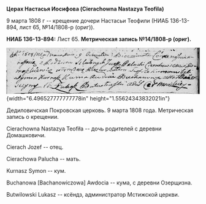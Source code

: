 **Церах Настасья Иосифова (Cierachowna Nastazya Teofila)**

9 марта 1808 г -- крещение дочери Настасьи Теофили (НИАБ 136-13-894,
лист 65, №14/1808-р (ориг)).

**НИАБ 136-13-894:** Лист 65. **Метрическая запись №14/1808-р (ориг).**

![](./media/92c0d33854c1f2c3a592f86d67b50eb3fdb6fcfb.png){width="6.496527777777778in"
height="1.55624343832021in"}

Дедиловичская Покровская церковь. 9 марта 1808 года. Метрическая запись
о крещении.

Cierachowna Nastazya Teofiła -- дочь родителей с деревни Домашковичи.

Cierach Jozef -- отец.

Cierachowa Palucha -- мать.

Kurnasz Symon -- кум.

Buchanowa \[Bachanowiczowa\] Awdocia -- кума, с деревни Озерщизна.

Butwilowski Lukasz -- ксёндз, администратор Мстижской церкви.
